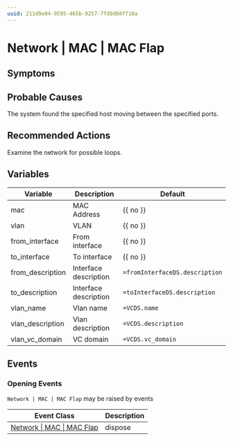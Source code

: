 ```yaml
---
uuid: 211d9e04-9595-465b-9257-7fd0d68ff10a
---
```

# Network | MAC | MAC Flap

## Symptoms

## Probable Causes

The system found the specified host moving between the specified ports.

## Recommended Actions

Examine the network for possible loops.

## Variables

| Variable         | Description           | Default                        |
| ---------------- | --------------------- | ------------------------------ |
| mac              | MAC Address           | {{ no }}                       |
| vlan             | VLAN                  | {{ no }}                       |
| from_interface   | From interface        | {{ no }}                       |
| to_interface     | To interface          | {{ no }}                       |
| from_description | Interface description | `=fromInterfaceDS.description` |
| to_description   | Interface description | `=toInterfaceDS.description`   |
| vlan_name        | Vlan name             | `=VCDS.name`                   |
| vlan_description | Vlan description      | `=VCDS.description`            |
| vlan_vc_domain   | VC domain             | `=VCDS.vc_domain`              |

## Events

### Opening Events
`Network | MAC | MAC Flap` may be raised by events

| Event Class                                                                         | Description |
| ----------------------------------------------------------------------------------- | ----------- |
| [Network \| MAC \| MAC Flap](ref://event-classes-reference/network/mac/mac-flap.md) | dispose     |
